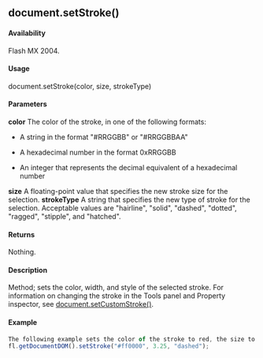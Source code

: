 ## document.setStroke()

#### Availability

Flash MX 2004.

#### Usage

document.setStroke(color, size, strokeType)

#### Parameters

**color** The color of the stroke, in one of the following formats:

-   A string in the format "#RRGGBB" or "#RRGGBBAA"

-   A hexadecimal number in the format 0xRRGGBB

-   An integer that represents the decimal equivalent of a hexadecimal number

**size** A floating-point value that specifies the new stroke size for the selection.
**strokeType** A string that specifies the new type of stroke for the selection. Acceptable values are "hairline", "solid", "dashed", "dotted", "ragged", "stipple", and "hatched".

#### Returns

Nothing.

#### Description

Method; sets the color, width, and style of the selected stroke. For information on changing the stroke in the Tools panel and Property inspector, see [document.setCustomStroke()](../Document_object/docum480.md).

#### Example

```javascript
The following example sets the color of the stroke to red, the size to 3.25, and the type to dashed:
fl.getDocumentDOM().setStroke("#ff0000", 3.25, "dashed");

```